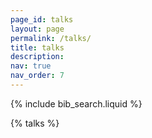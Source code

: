 ```yaml
---
page_id: talks
layout: page
permalink: /talks/
title: talks 
description: 
nav: true
nav_order: 7
---
```



<!-- _pages/talks.md -->

<!-- Bibsearch Feature -->

{% include bib_search.liquid %}

<div class="talks">

{% talks %}

</div>

